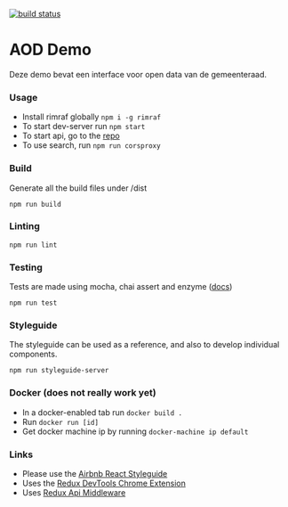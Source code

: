 [![build status](https://gitlab.com/arguweb/aod_demo/badges/master/build.svg)](https://gitlab.com/arguweb/aod_demo/commits/master)

# AOD Demo
Deze demo bevat een interface voor open data van de gemeenteraad.

### Usage

* Install rimraf globally `npm i -g rimraf`
* To start dev-server run `npm start`
* To start api, go to the [repo](https://bitbucket.org/arguweb/od_api_generator/)
* To use search, run `npm run corsproxy`

### Build

Generate all the build files under /dist

```
npm run build
```

### Linting

```
npm run lint
```

### Testing

Tests are made using mocha, chai assert and enzyme ([docs](http://airbnb.io/enzyme/docs/api/index.html))

```
npm run test
```

### Styleguide
The styleguide can be used as a reference, and also to develop individual components.

```
npm run styleguide-server
```

### Docker (does not really work yet)
- In a docker-enabled tab run `docker build .`
- Run `docker run [id]`
- Get docker machine ip by running `docker-machine ip default`

### Links
- Please use the [Airbnb React Styleguide](https://github.com/airbnb/javascript/tree/master/react)
- Uses the [Redux DevTools Chrome Extension](https://chrome.google.com/webstore/detail/redux-devtools/lmhkpmbekcpmknklioeibfkpmmfibljd)
- Uses [Redux Api Middleware](https://github.com/agraboso/redux-api-middleware)
